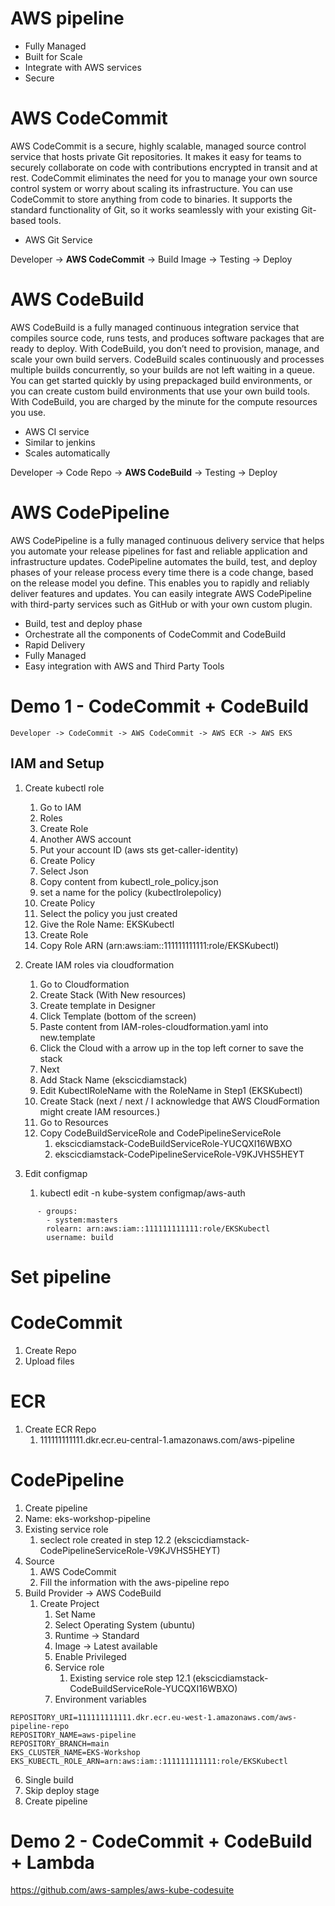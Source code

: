 # AWS pipeline

- Fully Managed
- Built for Scale
- Integrate with AWS services
- Secure

# AWS CodeCommit

AWS CodeCommit is a secure, highly scalable, managed source control service that hosts private Git repositories. It makes it easy for teams to securely collaborate on code with contributions encrypted in transit and at rest. CodeCommit eliminates the need for you to manage your own source control system or worry about scaling its infrastructure. You can use CodeCommit to store anything from code to binaries. It supports the standard functionality of Git, so it works seamlessly with your existing Git-based tools.

- AWS Git Service

Developer -> **AWS CodeCommit** -> Build Image -> Testing -> Deploy

# AWS CodeBuild

AWS CodeBuild is a fully managed continuous integration service that compiles source code, runs tests, and produces software packages that are ready to deploy. With CodeBuild, you don’t need to provision, manage, and scale your own build servers. CodeBuild scales continuously and processes multiple builds concurrently, so your builds are not left waiting in a queue. You can get started quickly by using prepackaged build environments, or you can create custom build environments that use your own build tools. With CodeBuild, you are charged by the minute for the compute resources you use.

- AWS CI service
- Similar to jenkins
- Scales automatically
  
Developer -> Code Repo -> **AWS CodeBuild** -> Testing -> Deploy


# AWS CodePipeline

AWS CodePipeline is a fully managed continuous delivery service that helps you automate your release pipelines for fast and reliable application and infrastructure updates. CodePipeline automates the build, test, and deploy phases of your release process every time there is a code change, based on the release model you define. This enables you to rapidly and reliably deliver features and updates. You can easily integrate AWS CodePipeline with third-party services such as GitHub or with your own custom plugin.

- Build, test and deploy phase
- Orchestrate all the components of CodeCommit and CodeBuild
- Rapid Delivery
- Fully Managed
- Easy integration with AWS and Third Party Tools


# Demo 1 - CodeCommit + CodeBuild

```Developer -> CodeCommit -> AWS CodeCommit -> AWS ECR -> AWS EKS```

## IAM and Setup

1. Create kubectl role
    1. Go to IAM
    2. Roles
    3. Create Role
    4. Another AWS account
    5. Put your account ID (aws sts get-caller-identity)
    6. Create Policy
    7. Select Json
    8. Copy content from kubectl_role_policy.json
    9. set a name for the policy (kubectlrolepolicy)
    10. Create Policy
    11. Select the policy you just created
    12. Give the Role Name: EKSKubectl 
    13. Create Role
    14. Copy Role ARN (arn:aws:iam::111111111111:role/EKSKubectl)

2. Create IAM roles via cloudformation
   1. Go to Cloudformation
   2. Create Stack (With New resources)
   3. Create template in Designer
   4. Click Template (bottom of the screen)
   5. Paste content from IAM-roles-cloudformation.yaml into new.template
   6. Click the Cloud with a arrow up in the top left corner to save the stack
   7. Next
   8. Add Stack Name (ekscicdiamstack)
   9. Edit KubectlRoleName with the RoleName in Step1 (EKSKubectl)
   10. Create Stack (next / next / I acknowledge that AWS CloudFormation might create IAM resources.)
   11. Go to Resources
   12. Copy CodeBuildServiceRole and CodePipelineServiceRole
       1.  ekscicdiamstack-CodeBuildServiceRole-YUCQXI16WBXO
       2.  ekscicdiamstack-CodePipelineServiceRole-V9KJVHS5HEYT

3. Edit configmap
   1. kubectl edit -n kube-system configmap/aws-auth

```
      - groups:
        - system:masters
        rolearn: arn:aws:iam::111111111111:role/EKSKubectl
        username: build
```

# Set pipeline


# CodeCommit

1. Create Repo
2. Upload files

# ECR

1. Create ECR Repo
   1. 111111111111.dkr.ecr.eu-central-1.amazonaws.com/aws-pipeline
# CodePipeline

1. Create pipeline
2. Name: eks-workshop-pipeline
3. Existing service role
   1. seclect role created in step 12.2 (ekscicdiamstack-CodePipelineServiceRole-V9KJVHS5HEYT)
4. Source
   1. AWS CodeCommit
   2. Fill the information with the aws-pipeline repo
5. Build Provider -> AWS CodeBuild
   1. Create Project
      1. Set Name
      2. Select Operating System (ubuntu)
      3. Runtime -> Standard
      4. Image -> Latest available
      5. Enable Privileged
      6. Service role   
         1. Existing service role step 12.1 (ekscicdiamstack-CodeBuildServiceRole-YUCQXI16WBXO)
      7. Environment variables
   
```
REPOSITORY_URI=111111111111.dkr.ecr.eu-west-1.amazonaws.com/aws-pipeline-repo
REPOSITORY_NAME=aws-pipeline
REPOSITORY_BRANCH=main
EKS_CLUSTER_NAME=EKS-Workshop
EKS_KUBECTL_ROLE_ARN=arn:aws:iam::111111111111:role/EKSKubectl
```

6. Single build
7. Skip deploy stage
8. Create pipeline

# Demo 2 - CodeCommit + CodeBuild + Lambda

https://github.com/aws-samples/aws-kube-codesuite